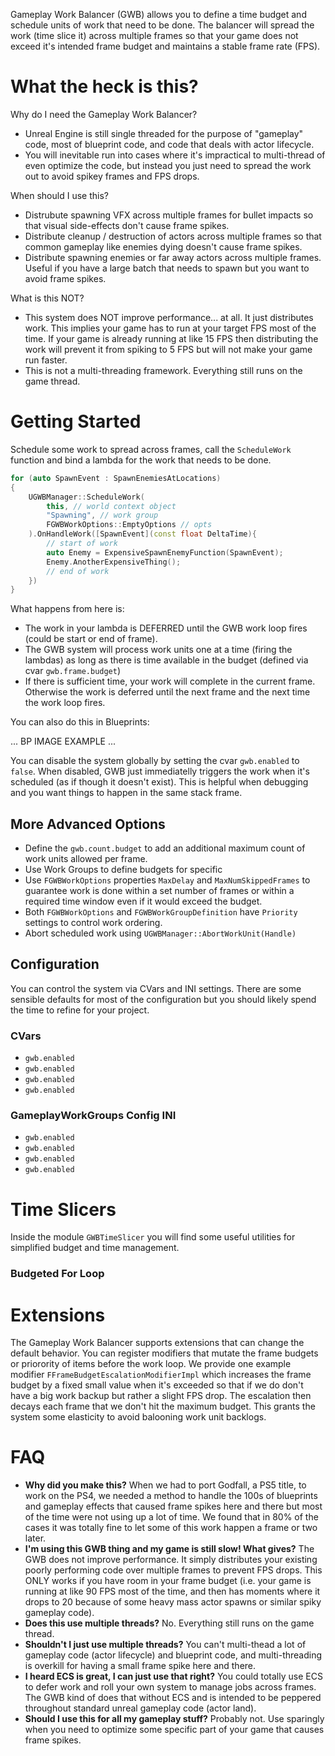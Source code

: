 Gameplay Work Balancer (GWB) allows you to define a time budget and schedule units of work that need to be done. The balancer will spread the work (time slice it) across multiple frames so that your game does not exceed it's intended frame budget and maintains a stable frame rate (FPS).

# What the heck is this?

Why do I need the Gameplay Work Balancer?
- Unreal Engine is still single threaded for the purpose of "gameplay" code, most of blueprint code, and code that deals with actor lifecycle.
- You will inevitable run into cases where it's impractical to multi-thread of even optimize the code, but instead you just need to spread the work out to avoid spikey frames and FPS drops.

When should I use this?
- Distrubute spawning VFX across multiple frames for bullet impacts so that visual side-effects don't cause frame spikes.
- Distribute cleanup / destruction of actors across multiple frames so that common gameplay like enemies dying doesn't cause frame spikes.
- Distribute spawning enemies or far away actors across multiple frames. Useful if you have a large batch that needs to spawn but you want to avoid frame spikes.

What is this NOT?
- This system does NOT improve performance... at all. It just distributes work. This implies your game has to run at your target FPS most of the time. If your game is already running at like 15 FPS then distributing the work will prevent it from spiking to 5 FPS but will not make your game run faster.
- This is not a multi-threading framework. Everything still runs on the game thread.

# Getting Started

Schedule some work to spread across frames, call the `ScheduleWork` function and bind a lambda for the work that needs to be done.

```c++
for (auto SpawnEvent : SpawnEnemiesAtLocations)
{
    UGWBManager::ScheduleWork(
        this, // world context object
        "Spawning", // work group
        FGWBWorkOptions::EmptyOptions // opts
    ).OnHandleWork([SpawnEvent](const float DeltaTime){
        // start of work
        auto Enemy = ExpensiveSpawnEnemyFunction(SpawnEvent);
        Enemy.AnotherExpensiveThing();
        // end of work
    })
}
```

What happens from here is:
- The work in your lambda is DEFERRED until the GWB work loop fires (could be start or end of frame).
- The GWB system will process work units one at a time (firing the lambdas) as long as there is time available in the budget (defined via cvar `gwb.frame.budget`)
- If there is sufficient time, your work will complete in the current frame. Otherwise the work is deferred until the next frame and the next time the work loop fires.

You can also do this in Blueprints:

... BP IMAGE EXAMPLE ...

You can disable the system globally by setting the cvar `gwb.enabled` to `false`. When disabled, GWB just immediatelly triggers the work when it's scheduled (as if though it doesn't exist). This is helpful when debugging and you want things to happen in the same stack frame.

## More Advanced Options

- Define the `gwb.count.budget` to add an additional maximum count of work units allowed per frame.
- Use Work Groups to define budgets for specific
- Use `FGWBWorkOptions` properties `MaxDelay` and `MaxNumSkippedFrames` to guarantee work is done within a set number of frames or within a required time window even if it would exceed the budget.
- Both `FGWBWorkOptions` and `FGWBWorkGroupDefinition` have `Priority` settings to control work ordering.
- Abort scheduled work using `UGWBManager::AbortWorkUnit(Handle)`

## Configuration

You can control the system via CVars and INI settings. There are some sensible defaults for most of the configuration but you should likely spend the time to refine for your project.

### CVars

- `gwb.enabled` 
- `gwb.enabled` 
- `gwb.enabled` 
- `gwb.enabled` 

### GameplayWorkGroups Config INI

- `gwb.enabled` 
- `gwb.enabled` 
- `gwb.enabled` 
- `gwb.enabled` 

# Time Slicers

Inside the module `GWBTimeSlicer` you will find some useful utilities for simplified budget and time management.

###
### Budgeted For Loop

# Extensions

The Gameplay Work Balancer supports extensions that can change the default behavior. You can register modifiers that mutate the frame budgets or priorority of items before the work loop. We provide one example modifier `FFrameBudgetEscalationModifierImpl` which increases the frame budget by a fixed small value when it's exceeded so that if we do don't have a big work backup but rather a slight FPS drop. The escalation then decays each frame that we don't hit the maximum budget. This grants the system some elasticity to avoid balooning  work unit backlogs.

# FAQ

- **Why did you make this?** When we had to port Godfall, a PS5 title, to work on the PS4, we needed a method to handle the 100s of blueprints and gameplay effects that caused frame spikes here and there but most of the time were not using up a lot of time. We found that in 80% of the cases it was totally fine to let some of this work happen a frame or two later.
- **I'm using this GWB thing and my game is still slow! What gives?** The GWB does not improve performance. It simply distributes your existing poorly performing code over multiple frames to prevent FPS drops. This ONLY works if you have room in your frame budget (i.e. your game is running at like 90 FPS most of the time, and then has moments where it drops to 20 because of some heavy mass actor spawns or similar spiky gameplay code).
- **Does this use multiple threads?** No. Everything still runs on the game thread.
- **Shouldn't I just use multiple threads?** You can't multi-thead a lot of gameplay code (actor lifecycle) and blueprint code, and multi-threading is overkill for having a small frame spike here and there.
- **I heard ECS is great, I can just use that right?** You could totally use ECS to defer work and roll your own system to manage jobs across frames. The GWB kind of does that without ECS and is intended to be peppered throughout standard unreal gameplay code (actor land).
- **Should I use this for all my gameplay stuff?** Probably not. Use sparingly when you need to optimize some specific part of your game that causes frame spikes.